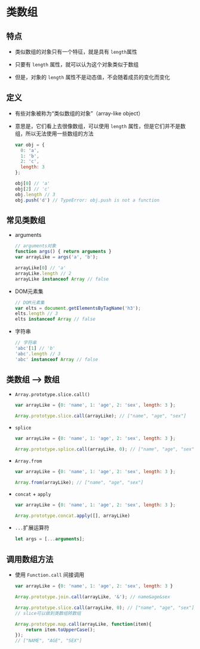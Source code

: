 # 类数组

## 特点

- 类似数组的对象只有一个特征，就是具有 `length`属性

- 只要有 `length` 属性，就可以认为这个对象类似于数组

- 但是，对象的 `length` 属性不是动态值，不会随着成员的变化而变化

## 定义

- 有些对象被称为“类似数组的对象”（array-like object）

- 意思是，它们看上去很像数组，可以使用 `length` 属性，但是它们并不是数组，所以无法使用一些数组的方法

    ```js
    var obj = {
      0: 'a',
      1: 'b',
      2: 'c',
      length: 3
    };

    obj[0] // 'a'
    obj[2] // 'c'
    obj.length // 3
    obj.push('d') // TypeError: obj.push is not a function
    ```

## 常见类数组

- arguments

    ```js
    // arguments对象
    function args() { return arguments }
    var arrayLike = args('a', 'b');

    arrayLike[0] // 'a'
    arrayLike.length // 2
    arrayLike instanceof Array // false
    ```

- DOM元素集

    ```js
    // DOM元素集
    var elts = document.getElementsByTagName('h3');
    elts.length // 3
    elts instanceof Array // false
    ```

- 字符串

    ```js
    // 字符串
    'abc'[1] // 'b'
    'abc'.length // 3
    'abc' instanceof Array // false
    ```

## 类数组 —> 数组

- `Array.prototype.slice.call()`

    ```js
    var arrayLike = {0: 'name', 1: 'age', 2: 'sex', length: 3 };

    Array.prototype.slice.call(arrayLike); // ["name", "age", "sex"]

    ```

- `splice`

    ```js
    var arrayLike = {0: 'name', 1: 'age', 2: 'sex', length: 3 };

    Array.prototype.splice.call(arrayLike, 0); // ["name", "age", "sex"]
    ```

- `Array.from`

    ```js
    var arrayLike = {0: 'name', 1: 'age', 2: 'sex', length: 3 };

    Array.from(arrayLike); // ["name", "age", "sex"]

    ```

- `concat` + `apply`

    ```js
    var arrayLike = {0: 'name', 1: 'age', 2: 'sex', length: 3 };

    Array.prototype.concat.apply([], arrayLike)
    ```

- `...`扩展运算符

    ```js
    let args = [...arguments];
    ```

## 调用数组方法

- 使用 `Function.call` 间接调用

    ```js
    var arrayLike = {0: 'name', 1: 'age', 2: 'sex', length: 3 }

    Array.prototype.join.call(arrayLike, '&'); // name&age&sex

    Array.prototype.slice.call(arrayLike, 0); // ["name", "age", "sex"]
    // slice可以做到类数组转数组

    Array.prototype.map.call(arrayLike, function(item){
        return item.toUpperCase();
    });
    // ["NAME", "AGE", "SEX"]
    ```
